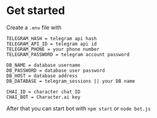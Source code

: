 # Get started

Create a `.env` file with 
```env
TELEGRAM_HASH = telegram api hash
TELEGRAM_API_ID = telegram api id
TELEGRAM_PHONE = your phone number
TELEGRAM_PASSWORD = telegram account password

DB_NAME = database username
DB_PASSWORD = database user password
DB_HOST = database address
DB_DATABASE = telegram_sessions || your DB name

CHAI_ID = character chat ID
CHAI_BOT = Character.ai key
```

After that you can start bot with `npm start` or `node bot.js`
